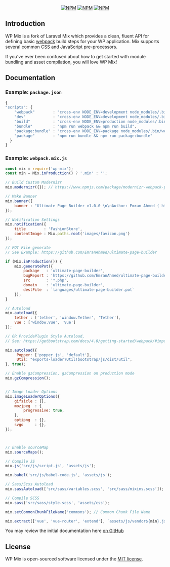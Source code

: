 <p align="center">
<a href="https://www.npmjs.com/package/wp-mix"><img src="https://img.shields.io/npm/v/wp-mix.svg" alt="NPM"></a>
<a href="https://www.npmjs.com/package/wp-mix"><img src="https://img.shields.io/npm/dt/wp-mix.svg" alt="NPM"></a>
<a href="https://www.npmjs.com/package/wp-mix"><img src="https://img.shields.io/npm/l/wp-mix.svg" alt="NPM"></a>
</p>

## Introduction

WP Mix is a fork of Laravel Mix which provides a clean, fluent API for defining basic [webpack](http://github.com/webpack/webpack) build steps for your WP application. Mix supports several common CSS and JavaScript pre-processors.

If you've ever been confused about how to get started with module bundling and asset compilation, you will love WP Mix!

## Documentation
### Example: `package.json`
```js
{
"scripts": {
    "webpack"        : "cross-env NODE_ENV=development node_modules/.bin/webpack --progress --hide-modules --config=node_modules/wp-mix/setup/webpack.config.js",
    "dev"            : "cross-env NODE_ENV=development node_modules/.bin/webpack --watch --progress --hide-modules --config=node_modules/wp-mix/setup/webpack.config.js",
    "build"          : "cross-env NODE_ENV=production node_modules/.bin/webpack --progress --hide-modules --config=node_modules/wp-mix/setup/webpack.config.js",
    "bundle"         : "npm run webpack && npm run build",
    "package:bundle" : "cross-env NODE_ENV=package node_modules/.bin/webpack --progress --hide-modules --config=node_modules/wp-mix/setup/webpack.config.js",
    "package"        : "npm run bundle && npm run package:bundle"
  }
}
```
### Example: `webpack.mix.js`

```js
const mix = require('wp-mix');
const min = Mix.inProduction() ? '.min' : '';

// Build Custom Modernizr
mix.modernizr({}); // https://www.npmjs.com/package/modernizr-webpack-plugin

// Make Banner
mix.banner({
    banner : "Ultimate Page Builder v1.0.0 \n\nAuthor: Emran Ahmed ( https://themehippo.com/ ) \nDate: " + new Date().toLocaleString() + "\nReleased under the MIT license."
});

// Notification Settings
mix.notification({
    title        : 'FashionStore',
    contentImage : Mix.paths.root('images/favicon.png')
});

// POT File generate
// See Example: https://github.com/EmranAhmed/ultimate-page-builder

if (Mix.inProduction()) {
    mix.generatePot({
        package   : 'ultimate-page-builder',
        bugReport : 'https://github.com/EmranAhmed/ultimate-page-builder/issues',
        src       : '*.php',
        domain    : 'ultimate-page-builder',
        destFile  : `languages/ultimate-page-builder.pot`
    });
}

// Autoload
mix.autoload({
    tether : ['tether', 'window.Tether', 'Tether'],
    vue : ['window.Vue', 'Vue']
});

// OR ProvidePlugin Style Autoload, 
// See: https://getbootstrap.com/docs/4.0/getting-started/webpack/#importing-javascript

mix.autoload({
     Popper: ['popper.js', 'default'],
     Util: "exports-loader?Util!bootstrap/js/dist/util",
}, true);

// Enable gzCompression, gzCompression on production mode
mix.gzCompression();


// Image Loader Options
mix.imageLoaderOptions({
    gifsicle : {},
    mozjpeg  : {
        progressive: true,
    },
    optipng  : {},
    svgo     : {},
});



// Enable sourceMap
mix.sourceMaps();

// Compile JS
mix.js('src/js/script.js', 'assets/js');

mix.babel('src/js/babel-code.js', 'assets/js');

// Sass/Scss Autoload
mix.sassAutoload(['src/sass/variables.scss', 'src/sass/mixins.scss']);

// Compile SCSS
mix.sass('src/sass/style.scss', 'assets/css');

mix.setCommonChunkFileName('commons'); // Common Chunk File Name

mix.extract(['vue', 'vue-router', 'extend'], `assets/js/vendor${min}.js`);
```


You may review the initial documentation here [on GitHub](https://github.com/EmranAhmed/wp-mix/tree/master/docs#readme)

## License

WP Mix is open-sourced software licensed under the [MIT license](http://opensource.org/licenses/MIT).
